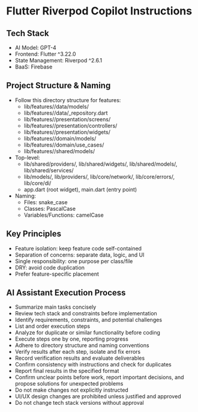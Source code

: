 # Flutter Riverpod Copilot Instructions

## Tech Stack
- AI Model: GPT-4
- Frontend: Flutter ^3.22.0
- State Management: Riverpod ^2.6.1
- BaaS: Firebase

## Project Structure & Naming
- Follow this directory structure for features:
  - lib/features/<feature>/data/models/
  - lib/features/<feature>/data/<feature>_repository.dart
  - lib/features/<feature>/presentation/screens/
  - lib/features/<feature>/presentation/controllers/
  - lib/features/<feature>/presentation/widgets/
  - lib/features/<feature>/domain/models/
  - lib/features/<feature>/domain/use_cases/
  - lib/features/<feature>/shared/models/
- Top-level:
  - lib/shared/providers/, lib/shared/widgets/, lib/shared/models/, lib/shared/services/
  - lib/models/, lib/providers/, lib/core/network/, lib/core/errors/, lib/core/di/
  - app.dart (root widget), main.dart (entry point)
- Naming:
  - Files: snake_case
  - Classes: PascalCase
  - Variables/Functions: camelCase

## Key Principles
- Feature isolation: keep feature code self-contained
- Separation of concerns: separate data, logic, and UI
- Single responsibility: one purpose per class/file
- DRY: avoid code duplication
- Prefer feature-specific placement

## AI Assistant Execution Process
- Summarize main tasks concisely
- Review tech stack and constraints before implementation
- Identify requirements, constraints, and potential challenges
- List and order execution steps
- Analyze for duplicate or similar functionality before coding
- Execute steps one by one, reporting progress
- Adhere to directory structure and naming conventions
- Verify results after each step, isolate and fix errors
- Record verification results and evaluate deliverables
- Confirm consistency with instructions and check for duplicates
- Report final results in the specified format
- Confirm unclear points before work, report important decisions, and propose solutions for unexpected problems
- Do not make changes not explicitly instructed
- UI/UX design changes are prohibited unless justified and approved
- Do not change tech stack versions without approval
